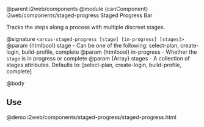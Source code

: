 @parent i2web/components
@module {canComponent} i2web/components/staged-progress Staged Progress Bar

Tracks the steps along a process with multiple discreet stages.

@signature `<arcus-staged-progress [stage] [in-progress] [stages]>`
@param {htmlbool} stage - Can be one of the following: select-plan, create-login, build-profile, complete
@param {htmlbool} in-progress - Whether the `stage` is in progress or complete
@param {Array} stages - A collection of stages attributes. Defaults to: [select-plan,
create-login, build-profile, complete]

@body

## Use

@demo i2web/components/staged-progress/staged-progress.html
